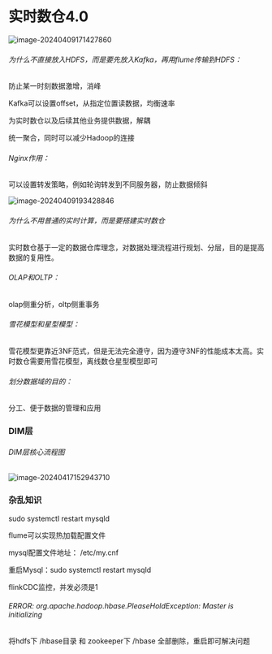 # 实时数仓4.0



![image-20240409171427860](C:\Users\wxguo\AppData\Roaming\Typora\typora-user-images\image-20240409171427860.png)

###### 为什么不直接放入HDFS，而是要先放入Kafka，再用flume传输到HDFS：

防止某一时刻数据激增，消峰

Kafka可以设置offset，从指定位置读数据，均衡速率

为实时数仓以及后续其他业务提供数据，解耦

统一聚合，同时可以减少Hadoop的连接

###### Nginx作用：

可以设置转发策略，例如轮询转发到不同服务器，防止数据倾斜

![image-20240409193428846](C:\Users\wxguo\AppData\Roaming\Typora\typora-user-images\image-20240409193428846.png)

###### 为什么不用普通的实时计算，而是要搭建实时数仓

实时数仓基于一定的数据仓库理念，对数据处理流程进行规划、分层，目的是提高数据的复用性。

###### OLAP和OLTP：

olap侧重分析，oltp侧重事务

###### 雪花模型和星型模型：

雪花模型更靠近3NF范式，但是无法完全遵守，因为遵守3NF的性能成本太高。实时数仓需要用雪花模型，离线数仓星型模型即可

###### 划分数据域的目的：

分工、便于数据的管理和应用

### DIM层

###### DIM层核心流程图

![image-20240417152943710](C:\Users\wxguo\AppData\Roaming\Typora\typora-user-images\image-20240417152943710.png)









### 杂乱知识

sudo systemctl restart mysqld

flume可以实现热加载配置文件

mysql配置文件地址： /etc/my.cnf

重启Mysql：sudo systemctl restart mysqld

flinkCDC监控，并发必须是1

###### ERROR: org.apache.hadoop.hbase.PleaseHoldException: Master is initializing

将hdfs下 /hbase目录 和 zookeeper下 /hbase 全部删除，重启即可解决问题

